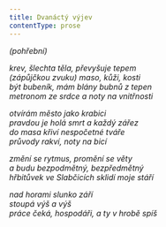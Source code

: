 ```yaml
---
title: Dvanáctý výjev
contentType: prose
---
```


_(pohřební)_

_krev, šlechta těla, převyšuje tepem  
(zápůjčkou zvuku) maso, kůži, kosti  
být bubeník, mám blány bubnů z tepen  
metronom ze srdce a noty na vnitřnosti_

_otvírám město jako krabici  
pravdou je holá smrt a každý zářez  
do masa křiví nespočetné tváře  
průvody rakví, noty na bicí_

_změní se rytmus, promění se věty  
a budu bezpodmětný, bezpředmětný  
hřbitůvek ve Slabčicích sklidí moje stáří_

_nad horami slunko září  
stoupá výš a výš  
práce čeká, hospodáři, a ty v hrobě spíš_
